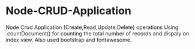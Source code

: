 # Node-CRUD-Application
Node Crud Application (Create,Read,Update,Delete) operations 
Using .countDocument() for counting the total number of records and dispaly on index view.
Also used bootstrap and fontawesome. 
